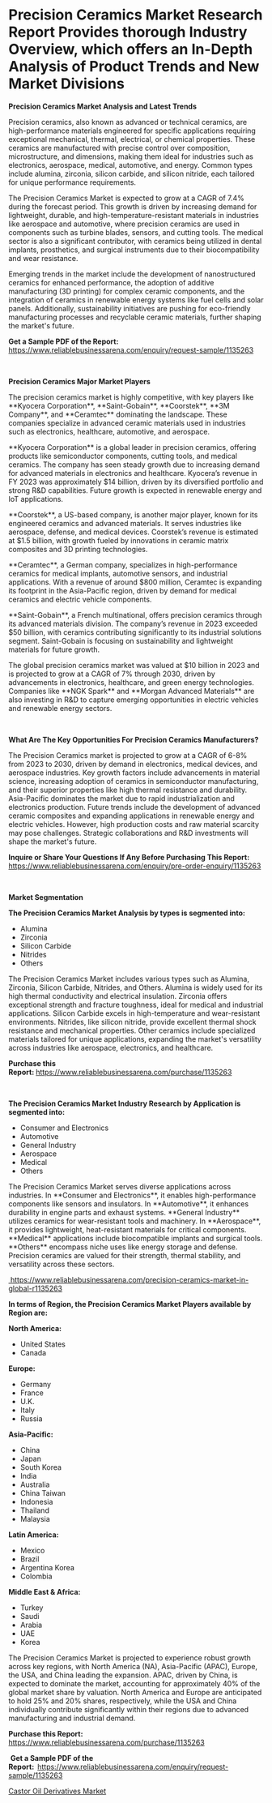 <p><h1>Precision Ceramics Market Research Report Provides thorough Industry Overview, which offers an In-Depth Analysis of Product Trends and New Market Divisions</h1></p><p><strong>Precision Ceramics Market Analysis and Latest Trends</strong></p>
<p><p>Precision ceramics, also known as advanced or technical ceramics, are high-performance materials engineered for specific applications requiring exceptional mechanical, thermal, electrical, or chemical properties. These ceramics are manufactured with precise control over composition, microstructure, and dimensions, making them ideal for industries such as electronics, aerospace, medical, automotive, and energy. Common types include alumina, zirconia, silicon carbide, and silicon nitride, each tailored for unique performance requirements.</p><p>The Precision Ceramics Market is expected to grow at a CAGR of 7.4% during the forecast period. This growth is driven by increasing demand for lightweight, durable, and high-temperature-resistant materials in industries like aerospace and automotive, where precision ceramics are used in components such as turbine blades, sensors, and cutting tools. The medical sector is also a significant contributor, with ceramics being utilized in dental implants, prosthetics, and surgical instruments due to their biocompatibility and wear resistance.</p><p>Emerging trends in the market include the development of nanostructured ceramics for enhanced performance, the adoption of additive manufacturing (3D printing) for complex ceramic components, and the integration of ceramics in renewable energy systems like fuel cells and solar panels. Additionally, sustainability initiatives are pushing for eco-friendly manufacturing processes and recyclable ceramic materials, further shaping the market's future.</p></p>
<p><strong>Get a Sample PDF of the Report:&nbsp;</strong> <a href="https://www.reliablebusinessarena.com/enquiry/request-sample/1135263?utm_campaign=2113&utm_medium=2&utm_source=Github&utm_content=ia&utm_term=26012025&utm_id=precision-ceramics">https://www.reliablebusinessarena.com/enquiry/request-sample/1135263</a></p>
<p>&nbsp;</p>
<p><strong>Precision Ceramics Major Market Players</strong></p>
<p><p>The precision ceramics market is highly competitive, with key players like **Kyocera Corporation**, **Saint-Gobain**, **Coorstek**, **3M Company**, and **Ceramtec** dominating the landscape. These companies specialize in advanced ceramic materials used in industries such as electronics, healthcare, automotive, and aerospace.</p><p>**Kyocera Corporation** is a global leader in precision ceramics, offering products like semiconductor components, cutting tools, and medical ceramics. The company has seen steady growth due to increasing demand for advanced materials in electronics and healthcare. Kyocera’s revenue in FY 2023 was approximately $14 billion, driven by its diversified portfolio and strong R&D capabilities. Future growth is expected in renewable energy and IoT applications.</p><p>**Coorstek**, a US-based company, is another major player, known for its engineered ceramics and advanced materials. It serves industries like aerospace, defense, and medical devices. Coorstek’s revenue is estimated at $1.5 billion, with growth fueled by innovations in ceramic matrix composites and 3D printing technologies.</p><p>**Ceramtec**, a German company, specializes in high-performance ceramics for medical implants, automotive sensors, and industrial applications. With a revenue of around $800 million, Ceramtec is expanding its footprint in the Asia-Pacific region, driven by demand for medical ceramics and electric vehicle components.</p><p>**Saint-Gobain**, a French multinational, offers precision ceramics through its advanced materials division. The company’s revenue in 2023 exceeded $50 billion, with ceramics contributing significantly to its industrial solutions segment. Saint-Gobain is focusing on sustainability and lightweight materials for future growth.</p><p>The global precision ceramics market was valued at $10 billion in 2023 and is projected to grow at a CAGR of 7% through 2030, driven by advancements in electronics, healthcare, and green energy technologies. Companies like **NGK Spark** and **Morgan Advanced Materials** are also investing in R&D to capture emerging opportunities in electric vehicles and renewable energy sectors.</p></p>
<p>&nbsp;</p>
<p><strong>What Are The Key Opportunities For Precision Ceramics Manufacturers?</strong></p>
<p><p>The Precision Ceramics market is projected to grow at a CAGR of 6-8% from 2023 to 2030, driven by demand in electronics, medical devices, and aerospace industries. Key growth factors include advancements in material science, increasing adoption of ceramics in semiconductor manufacturing, and their superior properties like high thermal resistance and durability. Asia-Pacific dominates the market due to rapid industrialization and electronics production. Future trends include the development of advanced ceramic composites and expanding applications in renewable energy and electric vehicles. However, high production costs and raw material scarcity may pose challenges. Strategic collaborations and R&D investments will shape the market's future.</p></p>
<p><strong>Inquire or Share Your Questions If Any Before Purchasing This Report:</strong> <a href="https://www.reliablebusinessarena.com/enquiry/pre-order-enquiry/1135263?utm_campaign=2113&utm_medium=2&utm_source=Github&utm_content=ia&utm_term=26012025&utm_id=precision-ceramics">https://www.reliablebusinessarena.com/enquiry/pre-order-enquiry/1135263</a></p>
<p>&nbsp;</p>
<p><strong>Market Segmentation</strong></p>
<p><strong>The Precision Ceramics Market Analysis by types is segmented into:</strong></p>
<p><ul><li>Alumina</li><li>Zirconia</li><li>Silicon Carbide</li><li>Nitrides</li><li>Others</li></ul></p>
<p><p>The Precision Ceramics Market includes various types such as Alumina, Zirconia, Silicon Carbide, Nitrides, and Others. Alumina is widely used for its high thermal conductivity and electrical insulation. Zirconia offers exceptional strength and fracture toughness, ideal for medical and industrial applications. Silicon Carbide excels in high-temperature and wear-resistant environments. Nitrides, like silicon nitride, provide excellent thermal shock resistance and mechanical properties. Other ceramics include specialized materials tailored for unique applications, expanding the market's versatility across industries like aerospace, electronics, and healthcare.</p></p>
<p><strong>Purchase this Report:&nbsp;</strong><a href="https://www.reliablebusinessarena.com/purchase/1135263?utm_campaign=2113&utm_medium=2&utm_source=Github&utm_content=ia&utm_term=26012025&utm_id=precision-ceramics">https://www.reliablebusinessarena.com/purchase/1135263</a></p>
<p>&nbsp;</p>
<p><strong>The Precision Ceramics Market Industry Research by Application is segmented into:</strong></p>
<p><ul><li>Consumer and Electronics</li><li>Automotive</li><li>General Industry</li><li>Aerospace</li><li>Medical</li><li>Others</li></ul></p>
<p><p>The Precision Ceramics Market serves diverse applications across industries. In **Consumer and Electronics**, it enables high-performance components like sensors and insulators. In **Automotive**, it enhances durability in engine parts and exhaust systems. **General Industry** utilizes ceramics for wear-resistant tools and machinery. In **Aerospace**, it provides lightweight, heat-resistant materials for critical components. **Medical** applications include biocompatible implants and surgical tools. **Others** encompass niche uses like energy storage and defense. Precision ceramics are valued for their strength, thermal stability, and versatility across these sectors.</p></p>
<p><a href="https://www.reliablebusinessarena.com/precision-ceramics-market-in-global-r1135263?utm_campaign=2113&utm_medium=2&utm_source=Github&utm_content=ia&utm_term=26012025&utm_id=precision-ceramics">&nbsp;https://www.reliablebusinessarena.com/precision-ceramics-market-in-global-r1135263</a></p>
<p><strong>In terms of Region, the Precision Ceramics Market Players available by Region are:</strong></p>
<p>
    <p> <strong> North America: </strong>
        <ul>
            <li>United States</li>
            <li>Canada</li>
        </ul>
        </p> 
    <p> <strong> Europe: </strong>
        <ul>
            <li>Germany</li>
            <li>France</li>
            <li>U.K.</li>
            <li>Italy</li>
            <li>Russia</li>
        </ul>
        </p> 
    <p> <strong> Asia-Pacific: </strong>
        <ul>
            <li>China</li>
            <li>Japan</li>
            <li>South Korea</li>
            <li>India</li>
            <li>Australia</li>
            <li>China Taiwan</li>
            <li>Indonesia</li>
            <li>Thailand</li>
            <li>Malaysia</li>
        </ul>
        </p> 
    <p> <strong> Latin America: </strong>
        <ul>
            <li>Mexico</li>
            <li>Brazil</li>
            <li>Argentina Korea</li>
            <li>Colombia</li>
        </ul>
        </p> 
    <p> <strong> Middle East & Africa: </strong>
        <ul>
            <li>Turkey</li>
            <li>Saudi</li>
            <li>Arabia</li>
            <li>UAE</li>
            <li>Korea</li>
        </ul>
    </p>
    </p>
<p><p>The Precision Ceramics Market is projected to experience robust growth across key regions, with North America (NA), Asia-Pacific (APAC), Europe, the USA, and China leading the expansion. APAC, driven by China, is expected to dominate the market, accounting for approximately 40% of the global market share by valuation. North America and Europe are anticipated to hold 25% and 20% shares, respectively, while the USA and China individually contribute significantly within their regions due to advanced manufacturing and industrial demand.</p></p>
<p><strong>Purchase this Report: </strong><a href="https://www.reliablebusinessarena.com/purchase/1135263?utm_campaign=2113&utm_medium=2&utm_source=Github&utm_content=ia&utm_term=26012025&utm_id=precision-ceramics">https://www.reliablebusinessarena.com/purchase/1135263</a></p>
<p>&nbsp;<strong>Get a Sample PDF of the Report:&nbsp;&nbsp;</strong><a href="https://www.reliablebusinessarena.com/enquiry/request-sample/1135263?utm_campaign=2113&utm_medium=2&utm_source=Github&utm_content=ia&utm_term=26012025&utm_id=precision-ceramics">https://www.reliablebusinessarena.com/enquiry/request-sample/1135263</a></p>
<p><strong></strong></p>
<p><p><a href="https://github.com/vioarapoyil/Market-Research-Report-List-1/blob/main/castor-oil-derivatives-market.md?utm_campaign=2113&utm_medium=2&utm_source=Github&utm_content=ia&utm_term=26012025&utm_id=precision-ceramics">Castor Oil Derivatives Market</a></p></p>